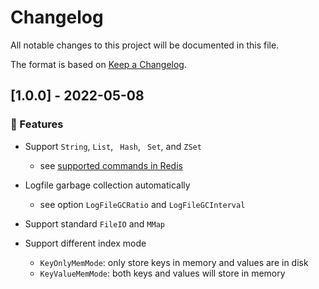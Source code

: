 # Changelog

All notable changes to this project will be documented in this file.

The format is based on [Keep a Changelog](http://keepachangelog.com/en/1.0.0/).

## [1.0.0] - 2022-05-08

### 🚀 Features

- Support `String`, `List`, ` Hash`, ` Set`, and `ZSet`
  - see [supported commands in Redis](https://github.com/flower-corp/rosedb/wiki/Commands)

- Logfile garbage collection automatically
  - see option `LogFileGCRatio` and `LogFileGCInterval`

- Support standard `FileIO` and `MMap`
- Support different index mode
  - `KeyOnlyMemMode`: only store keys in memory and values are in disk
  - `KeyValueMemMode`: both keys and values will store in memory

